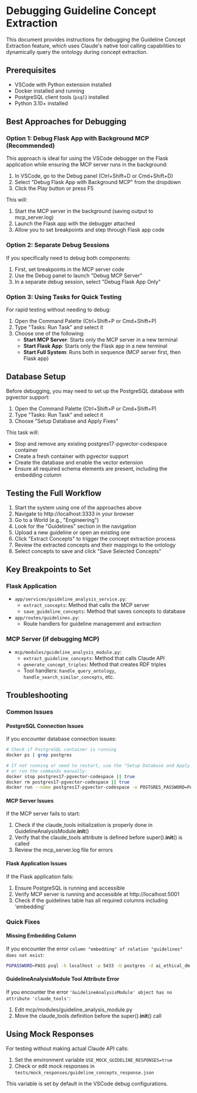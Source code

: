 # Debugging Guideline Concept Extraction

This document provides instructions for debugging the Guideline Concept Extraction feature, which uses Claude's native tool calling capabilities to dynamically query the ontology during concept extraction.

## Prerequisites

- VSCode with Python extension installed
- Docker installed and running
- PostgreSQL client tools (`psql`) installed
- Python 3.10+ installed

## Best Approaches for Debugging

### Option 1: Debug Flask App with Background MCP (Recommended)

This approach is ideal for using the VSCode debugger on the Flask application while ensuring the MCP server runs in the background:

1. In VSCode, go to the Debug panel (Ctrl+Shift+D or Cmd+Shift+D)
2. Select "Debug Flask App with Background MCP" from the dropdown
3. Click the Play button or press F5

This will:
1. Start the MCP server in the background (saving output to mcp_server.log)
2. Launch the Flask app with the debugger attached
3. Allow you to set breakpoints and step through Flask app code

### Option 2: Separate Debug Sessions

If you specifically need to debug both components:

1. First, set breakpoints in the MCP server code
2. Use the Debug panel to launch "Debug MCP Server"
3. In a separate debug session, select "Debug Flask App Only"

### Option 3: Using Tasks for Quick Testing

For rapid testing without needing to debug:

1. Open the Command Palette (Ctrl+Shift+P or Cmd+Shift+P)
2. Type "Tasks: Run Task" and select it
3. Choose one of the following:
   - **Start MCP Server**: Starts only the MCP server in a new terminal
   - **Start Flask App**: Starts only the Flask app in a new terminal
   - **Start Full System**: Runs both in sequence (MCP server first, then Flask app)

## Database Setup

Before debugging, you may need to set up the PostgreSQL database with pgvector support:

1. Open the Command Palette (Ctrl+Shift+P or Cmd+Shift+P)
2. Type "Tasks: Run Task" and select it
3. Choose "Setup Database and Apply Fixes"

This task will:
- Stop and remove any existing postgres17-pgvector-codespace container
- Create a fresh container with pgvector support
- Create the database and enable the vector extension
- Ensure all required schema elements are present, including the embedding column

## Testing the Full Workflow

1. Start the system using one of the approaches above
2. Navigate to http://localhost:3333 in your browser
3. Go to a World (e.g., "Engineering")
4. Look for the "Guidelines" section in the navigation
5. Upload a new guideline or open an existing one
6. Click "Extract Concepts" to trigger the concept extraction process
7. Review the extracted concepts and their mappings to the ontology
8. Select concepts to save and click "Save Selected Concepts"

## Key Breakpoints to Set

### Flask Application
- `app/services/guideline_analysis_service.py`:
  - `extract_concepts`: Method that calls the MCP server
  - `save_guideline_concepts`: Method that saves concepts to database
- `app/routes/guidelines.py`:
  - Route handlers for guideline management and extraction

### MCP Server (if debugging MCP)
- `mcp/modules/guideline_analysis_module.py`:
  - `extract_guideline_concepts`: Method that calls Claude API
  - `generate_concept_triples`: Method that creates RDF triples
  - Tool handlers: `handle_query_ontology`, `handle_search_similar_concepts`, etc.

## Troubleshooting

### Common Issues

#### PostgreSQL Connection Issues
If you encounter database connection issues:
```bash
# Check if PostgreSQL container is running
docker ps | grep postgres

# If not running or need to restart, use the "Setup Database and Apply Fixes" task
# or run the commands manually:
docker stop postgres17-pgvector-codespace || true
docker rm postgres17-pgvector-codespace || true
docker run --name postgres17-pgvector-codespace -e POSTGRES_PASSWORD=PASS -p 5433:5432 -d pgvector/pgvector:pg17
```

#### MCP Server Issues
If the MCP server fails to start:
1. Check if the claude_tools initialization is properly done in GuidelineAnalysisModule.__init__()
2. Verify that the claude_tools attribute is defined before super().__init__() is called
3. Review the mcp_server.log file for errors

#### Flask Application Issues
If the Flask application fails:
1. Ensure PostgreSQL is running and accessible
2. Verify MCP server is running and accessible at http://localhost:5001
3. Check if the guidelines table has all required columns including 'embedding'

### Quick Fixes

#### Missing Embedding Column
If you encounter the error `column "embedding" of relation "guidelines" does not exist`:
```bash
PGPASSWORD=PASS psql -h localhost -p 5433 -U postgres -d ai_ethical_dm -c "ALTER TABLE guidelines ADD COLUMN embedding FLOAT[];"
```

#### GuidelineAnalysisModule Tool Attribute Error
If you encounter the error `'GuidelineAnalysisModule' object has no attribute 'claude_tools'`:
1. Edit mcp/modules/guideline_analysis_module.py
2. Move the claude_tools definition before the super().__init__() call

## Using Mock Responses

For testing without making actual Claude API calls:
1. Set the environment variable `USE_MOCK_GUIDELINE_RESPONSES=true` 
2. Check or edit mock responses in `tests/mock_responses/guideline_concepts_response.json`

This variable is set by default in the VSCode debug configurations.
